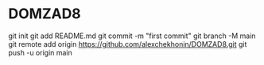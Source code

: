 # DOMZAD8
git init
git add README.md
git commit -m "first commit"
git branch -M main
git remote add origin https://github.com/alexchekhonin/DOMZAD8.git
git push -u origin main